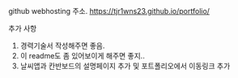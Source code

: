 github webhosting 주소.
https://tjr1wns23.github.io/portfolio/ 

추가 사항

1. 경력기술서 작성해주면 좋음.
2. 이 readme도 좀 있어보이게 해주면 좋지..
3. 날씨앱과 칸반보드의 설명페이지 추가 및 포트폴리오에서 이동링크 추가